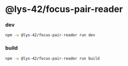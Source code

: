 # @lys-42/focus-pair-reader

### dev

```sh
npm -w @lys-42/focus-pair-reader run dev
```

### build

```sh
npm -w @lys-42/focus-pair-reader run build
```